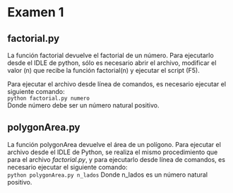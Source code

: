 # Examen 1

## factorial.py
La función factorial devuelve el factorial de un número. Para ejecutarlo desde el IDLE de python, sólo es necesario abrir el archivo, modificar el valor (n) que recibe la función factorial(n) y ejecutar el script (F5).

Para ejecutar el archivo desde línea de comandos, es necesario ejecutar el siguiente comando:  
`python factorial.py numero`  
Donde número debe ser un número natural positivo.

## polygonArea.py
La función polygonArea devuelve el área de un polígono. Para ejecutar el archivo desde el IDLE de Python, se realiza el mismo procedimiento que para el archivo *factorial.py*, y para ejecutarlo desde línea de comandos, es necesario ejecutar el siguiente comando:  
`python polygonArea.py n_lados`
Donde n_lados es un número natural positivo.  
